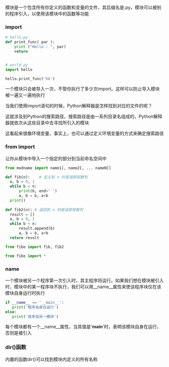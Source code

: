 模块是一个包含所有你定义的函数和变量的文件，其后缀名是.py。模块可以被别的程序引入，以使用该模块中的函数等功能

### import
```python
# hello.py
def print_func( par ):
    print ("Hello : ", par)
    return


# world.py
import hello

hello.print_func('hk')
```

一个模块只会被导入一次，不管你执行了多少次import。这样可以防止导入模块被一遍又一遍地执行

当我们使用import语句的时候，Python解释器是怎样找到对应的文件的呢？

这就涉及到Python的搜索路径，搜索路径是由一系列目录名组成的，Python解释器就依次从这些目录中去寻找所引入的模块

这看起来很像环境变量，事实上，也可以通过定义环境变量的方式来确定搜索路径

### from import
让你从模块中导入一个指定的部分到当前命名空间中
```python
from modname import name1[, name2[, ... nameN]]
```

```python
def fib(n):    # 定义到 n 的斐波那契数列
  a, b = 0, 1
  while b < n:
      print(b, end=' ')
      a, b = b, a+b
  print()
 
def fib2(n): # 返回到 n 的斐波那契数列
  result = []
  a, b = 0, 1
  while b < n:
      result.append(b)
      a, b = b, a+b
  return result

from fibo import fib, fib2 

from fibo import *
```

### __name__
一个模块被另一个程序第一次引入时，其主程序将运行。如果我们想在模块被引入时，模块中的某一程序块不执行，我们可以用__name__属性来使该程序块仅在该模块自身运行时执行
```python
if __name__ == '__main__':
   print('程序自身在运行')
else:
   print('我来自另一模块')
```
每个模块都有一个__name__属性，当其值是'__main__'时，表明该模块自身在运行，否则是被引入

### dir()函数
内置的函数dir()可以找到模块内定义的所有名称
